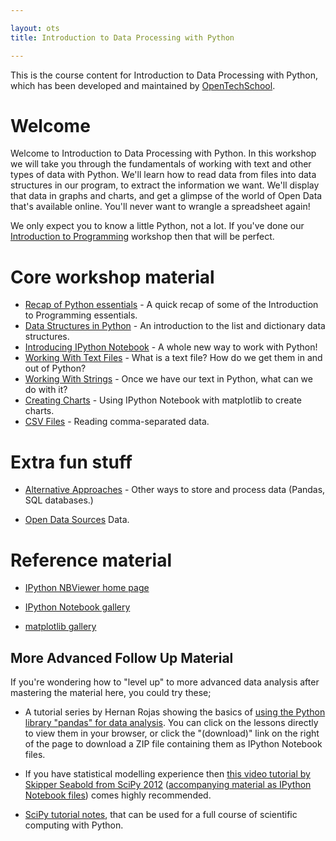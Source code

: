 ```yaml
---

layout: ots
title: Introduction to Data Processing with Python

---
```


This is the course content for Introduction to Data Processing with
Python, which has been developed and maintained by
[OpenTechSchool](http://www.opentechschool.org).

# Welcome

Welcome to Introduction to Data Processing with Python. In this workshop we will take you through the fundamentals of working with text and other types of data with Python. We'll learn how to read data from files into data structures in our program, to extract the information we want. We'll display that data in graphs and charts, and get a glimpse of the world of Open Data that's available online. You'll never want to wrangle a spreadsheet again!

We only expect you to know a little Python, not a lot. If you've done our
[Introduction to Programming](http://opentechschool.github.com/python-beginners/en/index.html)
workshop then that will be perfect.

# Core workshop material

* [Recap of Python essentials](core/recap.html) - A quick recap of some of the Introduction to Programming essentials.
* [Data Structures in Python](core/data.html) - An introduction to the list and dictionary data structures.
* [Introducing IPython Notebook](core/notebook.html) - A whole new way to work with Python!
* [Working With Text Files](core/text-files.html) - What is a text file? How do we get them in and out of Python?
* [Working With Strings](core/strings.html) - Once we have our text in Python, what can we do with it?
* [Creating Charts](core/charts.html) - Using IPython Notebook with matplotlib to create charts.
* [CSV Files](core/csv.html) - Reading comma-separated data.

# Extra fun stuff

* [Alternative Approaches](extras/alternatives.html) - Other ways to store and process data (Pandas, SQL databases.)

* [Open Data Sources](extras/opendata.html) Data.

# Reference material

* [IPython NBViewer home page](http://nbviewer.ipython.org/)

*  [IPython Notebook gallery](https://github.com/ipython/ipython/wiki/A-gallery-of-interesting-IPython-Notebooks) 

* [matplotlib gallery](http://matplotlib.org/gallery.html)

## More Advanced Follow Up Material

If you're wondering how to "level up" to more advanced data analysis after mastering the material here, you could try these;

* A tutorial series by Hernan Rojas showing the basics of [using the Python library "pandas" for data analysis](https://bitbucket.org/hrojas/learn-pandas). You can click on the lessons directly to view them in your browser, or click the "(download)" link on the right of the page to download a ZIP file containing them as IPython Notebook files.

* If you have statistical modelling experience then [this video tutorial by Skipper Seabold from SciPy 2012](http://pyvideo.org/video/1200/statsmodels) ([accompanying material as IPython Notebook files](https://github.com/jseabold/tutorial)) comes highly recommended.

* [SciPy tutorial notes](http://scipy-lectures.github.io/), that can be used for a full course of scientific computing with Python.
